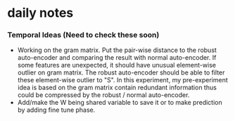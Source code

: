 # daily notes


### Temporal Ideas (Need to check these soon)
- Working on the gram matrix.
Put the pair-wise distance to the robust auto-encoder and comparing the result with normal auto-encoder. If some features are unexpected, it should have unusual element-wise outlier on gram matrix.  The robust auto-encoder should be able to filter these element-wise outlier to "S".   In this experiment, my pre-experiment idea is based on the gram matrix contain redundant information thus could be compressed by the robust / normal auto-encoder.
- Add/make the W being shared variable to save it or to make prediction by adding fine tune phase.
